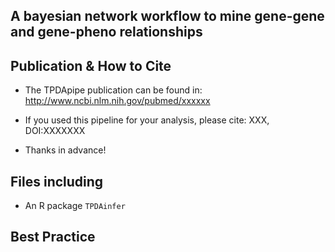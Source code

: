 ## A bayesian network workflow to mine gene-gene and gene-pheno relationships


## Publication & How to Cite
+ The TPDApipe publication can be found in: http://www.ncbi.nlm.nih.gov/pubmed/xxxxxx

+ If you used this pipeline for your analysis, please cite: XXX, DOI:XXXXXXX

+ Thanks in advance!

## Files including
+ An R package `TPDAinfer`

## Best Practice


